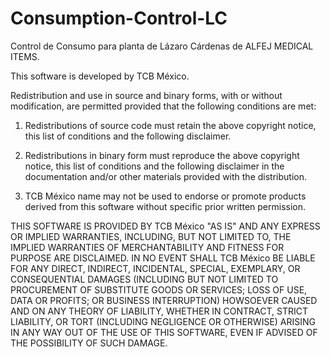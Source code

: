 # Consumption-Control-LC
Control de Consumo para planta de Lázaro Cárdenas de ALFEJ MEDICAL ITEMS.

This software is developed by TCB México.
 
Redistribution and use in source and binary forms, with or without modification, are
permitted provided that the following conditions are met: 

   1. Redistributions of source code must retain the above copyright notice, this list of
      conditions and the following disclaimer.
  
   2. Redistributions in binary form must reproduce the above copyright notice, this list
      of conditions and the following disclaimer in the documentation and/or other
      materials provided with the distribution.
  
   3. TCB México name may not be used to endorse or promote products derived from this
      software without specific prior written permission.
  
  THIS SOFTWARE IS PROVIDED BY TCB México "AS IS" AND ANY EXPRESS OR IMPLIED WARRANTIES,
  INCLUDING, BUT NOT LIMITED TO, THE IMPLIED WARRANTIES OF MERCHANTABILITY AND FITNESS FOR
  PURPOSE ARE DISCLAIMED.  IN NO EVENT SHALL TCB México BE LIABLE FOR ANY DIRECT, INDIRECT,
  INCIDENTAL, SPECIAL, EXEMPLARY, OR CONSEQUENTIAL DAMAGES (INCLUDING BUT NOT LIMITED TO
  PROCUREMENT OF SUBSTITUTE GOODS OR SERVICES; LOSS OF USE, DATA OR PROFITS; OR BUSINESS
  INTERRUPTION) HOWSOEVER CAUSED AND ON ANY THEORY OF LIABILITY, WHETHER IN CONTRACT, STRICT
  LIABILITY, OR TORT (INCLUDING NEGLIGENCE OR OTHERWISE) ARISING IN ANY WAY OUT OF THE USE OF
  THIS SOFTWARE, EVEN IF ADVISED OF THE POSSIBILITY OF SUCH DAMAGE.
 


